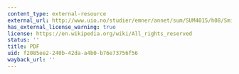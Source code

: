 ```yaml
---
content_type: external-resource
external_url: http://www.uio.no/studier/emner/annet/sum/SUM4015/h08/Smit.pdf
has_external_license_warning: true
license: https://en.wikipedia.org/wiki/All_rights_reserved
status: ''
title: PDF
uid: f2085ee2-240b-42da-a4b0-b76e73756f56
wayback_url: ''
---
```

